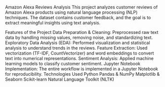 Amazon Alexa Reviews Analysis
This project analyzes customer reviews of Amazon Alexa products using natural language processing (NLP) techniques. The dataset contains customer feedback, and the goal is to extract meaningful insights using text analysis.

Features of the Project
Data Preparation & Cleaning: Preprocessed raw text data by handling missing values, removing noise, and standardizing text.
Exploratory Data Analysis (EDA): Performed visualization and statistical analysis to understand trends in the reviews.
Feature Extraction: Used vectorization (TF-IDF, CountVectorizer) and word embeddings to convert text into numerical representations.
Sentiment Analysis: Applied machine learning models to classify customer sentiment.
Jupyter Notebook Implementation: The entire workflow is implemented in a Jupyter Notebook for reproducibility.
Technologies Used
Python
Pandas & NumPy
Matplotlib & Seaborn
Scikit-learn
Natural Language Toolkit (NLTK)
